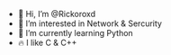 - 👋 Hi, I’m @Rickoroxd
- 👀 I’m interested in Network & Sercurity
- 🌱 I’m currently learning Python 
- 🔥 I like C & C++

<!---
Rickoroxd/Rickoroxd is a ✨ special ✨ repository because its `README.md` (this file) appears on your GitHub profile.
You can click the Preview link to take a look at your changes.
--->
